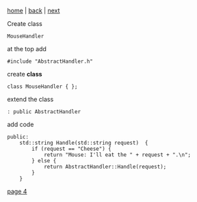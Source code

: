 [home](./page01.md) | [back](./page02.md) | [next](./page04.md)

Create class
```
MouseHandler
```
at the top add
```
#include "AbstractHandler.h"
```
create **class**
```
class MouseHandler { };
```
extend the class
```
: public AbstractHandler
```
add code
```
public:
    std::string Handle(std::string request)  {
        if (request == "Cheese") {
            return "Mouse: I'll eat the " + request + ".\n";
        } else {
            return AbstractHandler::Handle(request);
        }
    }
```



[page 4](./page04.md)
